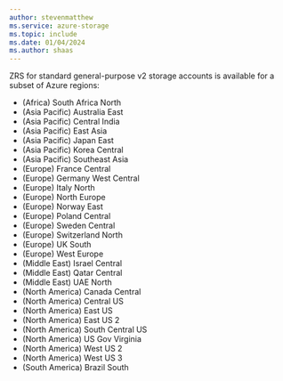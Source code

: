 ```yaml
---
author: stevenmatthew
ms.service: azure-storage
ms.topic: include
ms.date: 01/04/2024
ms.author: shaas
---
```


ZRS for standard general-purpose v2 storage accounts is available for a subset of Azure regions:

- (Africa) South Africa North
- (Asia Pacific) Australia East
- (Asia Pacific) Central India
- (Asia Pacific) East Asia
- (Asia Pacific) Japan East
- (Asia Pacific) Korea Central
- (Asia Pacific) Southeast Asia
- (Europe) France Central
- (Europe) Germany West Central
- (Europe) Italy North
- (Europe) North Europe
- (Europe) Norway East
- (Europe) Poland Central
- (Europe) Sweden Central
- (Europe) Switzerland North
- (Europe) UK South
- (Europe) West Europe
- (Middle East) Israel Central
- (Middle East) Qatar Central
- (Middle East) UAE North
- (North America) Canada Central
- (North America) Central US
- (North America) East US
- (North America) East US 2
- (North America) South Central US
- (North America) US Gov Virginia
- (North America) West US 2
- (North America) West US 3
- (South America) Brazil South
